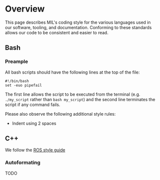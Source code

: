# Overview
This page describes MIL's coding style for the various languages used
in our software, tooling, and documentation. Conforming to these
standards allows our code to be consistent and easier to read.

## Bash

### Preample
All bash scripts should have the following lines at the top of the file:
```
#!/bin/bash
set -euo pipefail
```
The first line allows the script to be executed from the terminal (e.g. `./my_script` rather than `bash my_script`) and the second line terminates the script if any command fails.

Please also observe the following additional style rules:

* Indent using 2 spaces

## C++
We follow the [ROS style guide](http://wiki.ros.org/CppStyleGuide)

### Autoformating
TODO
